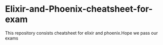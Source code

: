 # Elixir-and-Phoenix-cheatsheet-for-exam
This repository consists cheatsheet for elixir and phoenix.Hope we pass our exams
